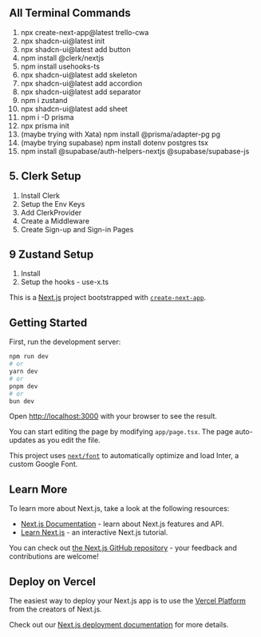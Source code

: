 ## All Terminal Commands

1. npx create-next-app@latest trello-cwa
2. npx shadcn-ui@latest init
3. npx shadcn-ui@latest add button
4. npm install @clerk/nextjs
5. npm install usehooks-ts
6. npx shadcn-ui@latest add skeleton
7. npx shadcn-ui@latest add accordion
8. npx shadcn-ui@latest add separator
9. npm i zustand
10. npx shadcn-ui@latest add sheet
11. npm i -D prisma
12. npx prisma init
13. (maybe trying with Xata) npm install @prisma/adapter-pg pg
14. (maybe trying supabase) npm install dotenv postgres tsx
15. npm install @supabase/auth-helpers-nextjs @supabase/supabase-js

## 5. Clerk Setup

1. Install Clerk
2. Setup the Env Keys
3. Add ClerkProvider
4. Create a Middleware
5. Create Sign-up and Sign-in Pages

## 9 Zustand Setup

1. Install
2. Setup the hooks - use-x.ts

This is a [Next.js](https://nextjs.org/) project bootstrapped with [`create-next-app`](https://github.com/vercel/next.js/tree/canary/packages/create-next-app).

## Getting Started

First, run the development server:

```bash
npm run dev
# or
yarn dev
# or
pnpm dev
# or
bun dev
```

Open [http://localhost:3000](http://localhost:3000) with your browser to see the result.

You can start editing the page by modifying `app/page.tsx`. The page auto-updates as you edit the file.

This project uses [`next/font`](https://nextjs.org/docs/basic-features/font-optimization) to automatically optimize and load Inter, a custom Google Font.

## Learn More

To learn more about Next.js, take a look at the following resources:

- [Next.js Documentation](https://nextjs.org/docs) - learn about Next.js features and API.
- [Learn Next.js](https://nextjs.org/learn) - an interactive Next.js tutorial.

You can check out [the Next.js GitHub repository](https://github.com/vercel/next.js/) - your feedback and contributions are welcome!

## Deploy on Vercel

The easiest way to deploy your Next.js app is to use the [Vercel Platform](https://vercel.com/new?utm_medium=default-template&filter=next.js&utm_source=create-next-app&utm_campaign=create-next-app-readme) from the creators of Next.js.

Check out our [Next.js deployment documentation](https://nextjs.org/docs/deployment) for more details.
